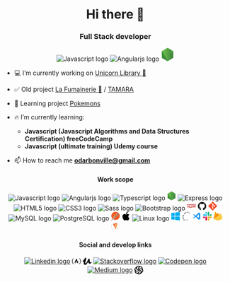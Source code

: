 <h1 align="center">Hi there 👋</h1>
<h3 align="center">Full Stack developer</h3>
<p align="center">
<img src="https://devicons.github.io/devicon/devicon.git/icons/javascript/javascript-original.svg" title="Javascript" alt="Javascript logo" width="30" height="30"/> 
<img src="https://devicons.github.io/devicon/devicon.git/icons/angularjs/angularjs-original.svg" title="Angular" alt="Angularjs logo" width="30" height="30"/> 
<img src="https://raw.githubusercontent.com/devicons/devicon/0d6c64dbbf311879f7d563bfc3ccf559f9ed111c/icons/nodejs/nodejs-original.svg" title="NodeJS" alt="nodejs logo" width="30" height="30"/>
</p>

- 💻 I’m currently working on [Unicorn Library 🦄](https://github.com/DOligex/LicorneBibliotheque)
- ✅ Old project [La Fumainerie 🤙](https://www.lafumainerie.com/accueil) / [TAMARA](https://doligex.github.io/Photograph/)

- 🧐 Learning project [Pokemons](https://doligex-ng9-udemy-pokemon-app.firebaseapp.com/login)

- 🔥 I’m currently learning:
    - **Javascript (Javascript Algorithms and Data Structures Certification) freeCodeCamp**
    - **Javascript (ultimate training) Udemy course**

- 📫 How to reach me **odarbonville@gmail.com**

<h4 align="center">Work scope</h4>
<p align="center">
<img src="https://devicons.github.io/devicon/devicon.git/icons/javascript/javascript-original.svg" title="Javascript" alt="Javascript logo" width="20" height="20"/> 
<img src="https://devicons.github.io/devicon/devicon.git/icons/angularjs/angularjs-original.svg" title="Angular" alt="Angularjs logo" width="20" height="20"/> 
<img src="https://devicons.github.io/devicon/devicon.git/icons/typescript/typescript-original.svg" title="Typescript" alt="Typescript logo" width="20" height="20"/> 
<img src="https://raw.githubusercontent.com/devicons/devicon/0d6c64dbbf311879f7d563bfc3ccf559f9ed111c/icons/nodejs/nodejs-original.svg" title="NodeJS" alt="nodejs logo" width="20" height="20"/>
<img src="https://devicons.github.io/devicon/devicon.git/icons/express/express-original-wordmark.svg" title="Express" alt="Express logo" width="20" height="20"/>
<img src="https://devicons.github.io/devicon/devicon.git/icons/html5/html5-original-wordmark.svg" title="HTML5" alt="HTML5 logo" width="20" height="20"/> 
<img src="https://devicons.github.io/devicon/devicon.git/icons/css3/css3-original-wordmark.svg" title="CSS3" alt="CSS3 logo" width="20" height="20"/> 
<img src="https://devicons.github.io/devicon/devicon.git/icons/sass/sass-original.svg" title="Sass" alt="Sass logo" width="20" height="20"/> 
<img src="https://devicons.github.io/devicon/devicon.git/icons/bootstrap/bootstrap-plain.svg" title="Bootstrap" alt="Bootstrap logo" width="20" height="20"/> 
<img src="https://raw.githubusercontent.com/devicons/devicon/0d6c64dbbf311879f7d563bfc3ccf559f9ed111c/icons/npm/npm-original-wordmark.svg" title="NPM" alt="npm logo" width="20" height="20"/> 
<img src="https://raw.githubusercontent.com/devicons/devicon/0d6c64dbbf311879f7d563bfc3ccf559f9ed111c/icons/github/github-original.svg" title="Github" alt="github logo" width="20" height="20"/> 
<img src="https://raw.githubusercontent.com/devicons/devicon/0d6c64dbbf311879f7d563bfc3ccf559f9ed111c/icons/git/git-original.svg" title="Git" alt="git logo" width="20" height="20"/> 
<img src="https://devicons.github.io/devicon/devicon.git/icons/mysql/mysql-original-wordmark.svg" title="MySQL" alt="MySQL logo" width="20" height="20"/> 
<img src="https://devicons.github.io/devicon/devicon.git/icons/postgresql/postgresql-original-wordmark.svg" title="PostgreSQL" alt="PostgreSQL logo" width="20" height="20"/> 
<img src="https://raw.githubusercontent.com/DOligex/devIcons/565d64c36c51fe277b4890b3a4c1f17686355123/postman.svg" title="Postman" alt="Postman logo" width="20">
<img src="https://raw.githubusercontent.com/devicons/devicon/0d6c64dbbf311879f7d563bfc3ccf559f9ed111c/icons/apple/apple-original.svg" title="Mac" alt="Apple logo" width="20" height="20"/>
<img src="https://devicons.github.io/devicon/devicon.git/icons/linux/linux-original.svg" title="Linux" alt="Linux logo" width="20" height="20"/> 
<img src="https://raw.githubusercontent.com/devicons/devicon/0d6c64dbbf311879f7d563bfc3ccf559f9ed111c/icons/windows8/windows8-original.svg" title="Windows" alt="Windows logo" width="20" height="20"/>
<img src="https://raw.githubusercontent.com/devicons/devicon/0d6c64dbbf311879f7d563bfc3ccf559f9ed111c/icons/ssh/ssh-original.svg" title="ssh" alt="ssh logo" width="20" height="20"/>
<img src="https://raw.githubusercontent.com/PKief/vscode-material-icon-theme/36c6d3ef63c06fe942b62da9303b559d8b4535b3/icons/vscode.svg" title="VSCode" alt="VSCode logo" width="20" height="20"/>
<img src="https://raw.githubusercontent.com/devicons/devicon/0d6c64dbbf311879f7d563bfc3ccf559f9ed111c/icons/slack/slack-original.svg" title="Slack" alt="Slack logo" width="20" height="20"/>
<img src="https://raw.githubusercontent.com/DOligex/devIcons/565d64c36c51fe277b4890b3a4c1f17686355123/firebase.svg" title="Firebase" alt="Firebase logo" width="20" height="20"/>
<img src="https://raw.githubusercontent.com/DOligex/devIcons/master/caprover.png" title="Caprover" alt="Caprover logo" width="20" height="20"/>
</p>

<h4 align="center">Social and develop links</h4>
<p align="center">
<a href="https://linkedin.com/in/odarbonville" target="blank"><img align="center" src="https://cdn.jsdelivr.net/npm/simple-icons@3.0.1/icons/linkedin.svg" title="Linkedin" alt="Linkedin logo" height="20" width="20" /></a>
<a href="https://www.freecodecamp.org/doligex" target="blank"><img align="center" src="https://raw.githubusercontent.com/DOligex/devIcons/565d64c36c51fe277b4890b3a4c1f17686355123/freecodecamp.svg" title="freeCodeCamp" alt="freeCodeCamp logo" height="20" width="20" /></a>
<a href="https://www.udemy.com/user/olivier-darbonville/" target="blank"><img align="center" src="https://raw.githubusercontent.com/DOligex/devIcons/565d64c36c51fe277b4890b3a4c1f17686355123/udemy.svg" title="Udemy" alt="Udemy logo" height="20" width="20" /></a>
<a href="https://stackoverflow.com/users/14022269" target="blank"><img align="center" src="https://cdn.jsdelivr.net/npm/simple-icons@3.0.1/icons/stackoverflow.svg" title="Stackoverflow" alt="Stackoverflow logo" height="20" width="20" /></a>
<a href="https://codepen.io/Nounours" target="blank"><img align="center" src="https://cdn.jsdelivr.net/npm/simple-icons@3.0.1/icons/codepen.svg" title="Codepen" alt="Codepen logo" height="20" width="20" /></a>
<a href="https://medium.com/@odarbonville" target="blank"><img align="center" src="https://cdn.jsdelivr.net/npm/simple-icons@3.0.1/icons/medium.svg" title="Medium" alt="Medium logo" height="20" width="20" /></a>
<a href="https://www.codewars.com/users/DOligex" target="blank"><img align="center" src="https://raw.githubusercontent.com/DOligex/devIcons/565d64c36c51fe277b4890b3a4c1f17686355123/codewars.svg" title="Codewars" alt="Codewars logo" height="20" width="20" /></a>
</p>
